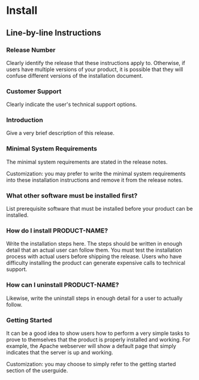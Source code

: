 # Install

## Line-by-line Instructions

### Release Number

Clearly identify the release that these instructions apply to. Otherwise, if users have multiple versions of your product, it is possible that they will confuse different versions of the installation document.

### Customer Support

Clearly indicate the user's technical support options.

### Introduction

Give a very brief description of this release.

### Minimal System Requirements

The minimal system requirements are stated in the release notes.

Customization: you may prefer to write the minimal system requirements into these installation instructions and remove it from the release notes.

### What other software must be installed first?

List prerequisite software that must be installed before your product can be installed.

### How do I install PRODUCT-NAME?

Write the installation steps here. The steps should be written in enough detail that an actual user can follow them. You must test the installation process with actual users before shipping the release. Users who have difficulty installing the product can generate expensive calls to technical support.

### How can I uninstall PRODUCT-NAME?

Likewise, write the uninstall steps in enough detail for a user to actually follow.

### Getting Started

It can be a good idea to show users how to perform a very simple tasks to prove to themselves that the product is properly installed and working. For example, the Apache webserver will show a default page that simply indicates that the server is up and working.

Customization: you may choose to simply refer to the getting started section of the userguide.
